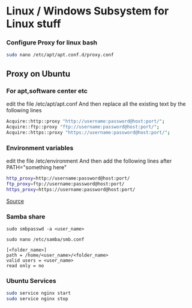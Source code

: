 # Linux / Windows Subsystem for Linux stuff

### Configure Proxy for linux bash
```sh
sudo nano /etc/apt/apt.conf.d/proxy.conf
```

## Proxy on Ubuntu
### For apt,software center etc
edit the file /etc/apt/apt.conf
And then replace all the existing text by the following lines
```sh
Acquire::http::proxy "http://username:password@host:port/";
Acquire::ftp::proxy "ftp://username:password@host:port/";
Acquire::https::proxy "https://username:password@host:port/";
```
### Environment variables
edit the file /etc/environment
And then add the following lines after PATH="something here"
```sh
http_proxy=http://username:password@host:port/
ftp_proxy=ftp://username:password@host:port/
https_proxy=https://username:password@host:port/
```

[Source](https://askubuntu.com/questions/664777/systemwide-proxy-settings-in-ubuntu)

### Samba share

`sudo smbpasswd -a <user_name>`

`sudo nano /etc/samba/smb.conf`
```
[<folder_name>]
path = /home/<user_name>/<folder_name>
valid users = <user_name>
read only = no
```

### Ubuntu Services
```bash
sudo service nginx start
sudo service nginx stop

```
